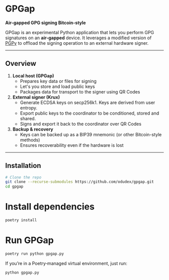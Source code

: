 # GPGap

**Air-gapped GPG signing Bitcoin-style**

GPGap is an experimental Python application that lets you perform GPG signatures on an **air-gapped** device. It leverages a modified version of [PGPy](https://github.com/SecurityInnovation/PGPy) to offload the signing operation to an external hardware signer.

---

## Overview

1. **Local host (GPGap)**
   - Prepares key data or files for signing
   - Let's you store and load public keys
   - Packages data for transport to the signer using QR Codes
2. **External signer (Krux)**  
   - Generate ECDSA keys on secp256k1. Keys are derived from user entropy.
   - Export public keys to the coordinator to be conditioned, stored and shared.
   - Signs and export it back to the coordinator over QR Codes
3. **Backup & recovery**  
   - Keys can be backed up as a BIP39 mnemonic (or other Bitcoin-style methods)  
   - Ensures recoverability even if the hardware is lost

---


## Installation

```bash
# Clone the repo
git clone --recurse-submodules https://github.com/odudex/gpgap.git
cd gpgap
```

# Install dependencies
```bash
poetry install
```

# Run GPGap
```bash
poetry run python gpgap.py
```

If you’re in a Poetry‐managed virtual environment, just run:

```bash
python gpgap.py
```